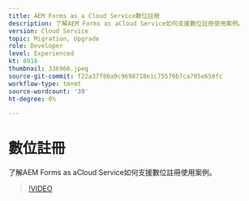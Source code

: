 ```yaml
---
title: AEM Forms as a Cloud Service數位註冊
description: 了解AEM Forms as aCloud Service如何支援數位註冊使用案例。
version: Cloud Service
topic: Migration, Upgrade
role: Developer
level: Experienced
kt: 8916
thumbnail: 336966.jpeg
source-git-commit: f22a37f80a9c9698718e1c75576b7ca705e658fc
workflow-type: tm+mt
source-wordcount: '39'
ht-degree: 0%

---
```



# 數位註冊

了解AEM Forms as aCloud Service如何支援數位註冊使用案例。

>[!VIDEO](https://video.tv.adobe.com/v/336966/?quality=12&learn=on)
